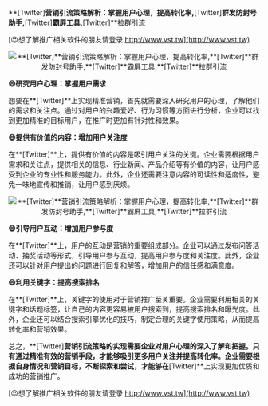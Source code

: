 **[Twitter]**营销引流策略解析：掌握用户心理，提高转化率,**[Twitter]**群发防封号助手,**[Twitter]**霸屏工具,**[Twitter]**拉群引流

[😍想了解推广相关软件的朋友请登录 http://www.vst.tw](http://www.vst.tw)

 <center><img src="https://vst.tw/MP4/tuiguang/png/7.png" alt="**[Twitter]**营销引流策略解析：掌握用户心理，提高转化率,**[Twitter]**群发防封号助手,**[Twitter]**霸屏工具,**[Twitter]**拉群引流"></center>

**😄研究用户心理：掌握用户需求**

想要在**[Twitter]**上实现精准营销，首先就需要深入研究用户的心理，了解他们的需求和关注点。通过对用户的兴趣爱好、行为习惯等方面进行分析，企业可以找到更加精准的目标用户，在推广时更加有针对性和效果。

**😄提供有价值的内容：增加用户关注度**

在**[Twitter]**上，提供有价值的内容是吸引用户关注的关键。企业需要根据用户需求和关注点，提供相关的信息、行业新闻、产品介绍等有价值的内容，让用户感受到企业的专业性和服务能力。此外，企业还需要注意内容的可读性和适度性，避免一味地宣传和推销，让用户感到厌烦。

 <center><img src="https://vst.tw/MP4/tuiguang/png/4.png" alt="**[Twitter]**营销引流策略解析：掌握用户心理，提高转化率,**[Twitter]**群发防封号助手,**[Twitter]**霸屏工具,**[Twitter]**拉群引流"></center>

**😄引导用户互动：增加用户参与度**

在**[Twitter]**上，用户的互动是营销的重要组成部分。企业可以通过发布问答活动、抽奖活动等形式，引导用户参与互动，提高用户参与度和关注度。此外，企业还可以针对用户提出的问题进行回复和解答，增加用户的信任感和满意度。

**😄利用关键字：提高搜索排名**

在**[Twitter]**上，关键字的使用对于营销推广至关重要。企业需要利用相关的关键字和话题标签，让自己的内容更容易被用户搜索到，提高搜索排名和曝光度。此外，企业还可以结合搜索引擎优化的技巧，制定合理的关键字使用策略，从而提高转化率和营销效果。

总之，**[Twitter]**营销引流策略的实现需要企业对用户心理的深入了解和把握。只有通过精准有效的营销手段，才能够吸引更多用户关注并提高转化率。企业需要根据自身情况和营销目标，不断探索和尝试，才能够在**[Twitter]**上实现更加优质和成功的营销推广。

[😍想了解推广相关软件的朋友请登录 http://www.vst.tw](http://www.vst.tw)



